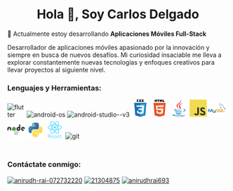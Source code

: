 <h1 align="center">Hola 👋, Soy Carlos Delgado</h1>

📱 Actualmente estoy desarrollando **Aplicaciones Móviles Full-Stack**

<p>
Desarrollador de aplicaciones móviles apasionado por la innovación y siempre en busca de nuevos desafíos. Mi curiosidad insaciable me lleva a explorar constantemente nuevas tecnologías y enfoques creativos para llevar proyectos al siguiente nivel.
</p>


<h3 align="left">Lenguajes y Herramientas:</h3>
<div>
    <img width="40" height="40" src="https://img.icons8.com/color/48/flutter.png" alt="flutter" style="display: inline-block;"/>
    <img width="40" height="40" src="https://img.icons8.com/color/48/android-os.png" alt="android-os"/>
    <img width="40" height="40" src="https://img.icons8.com/fluency/48/android-studio--v3.png" alt="android-studio--v3"/>
    <img src="https://raw.githubusercontent.com/devicons/devicon/master/icons/css3/css3-original-wordmark.svg" alt="css3" width="40" height="40" style="display: inline-block;"/>
    <img src="https://raw.githubusercontent.com/devicons/devicon/master/icons/html5/html5-original-wordmark.svg" alt="html5" width="40" height="40" style="display: inline-block;"/>
    <img src="https://raw.githubusercontent.com/devicons/devicon/master/icons/java/java-original.svg" alt="java" width="40" height="40" style="display: inline-block;"/>
    <img src="https://raw.githubusercontent.com/devicons/devicon/master/icons/javascript/javascript-original.svg" alt="javascript" width="40" height="40" style="display: inline-block;"/>
    <img src="https://raw.githubusercontent.com/devicons/devicon/master/icons/mysql/mysql-original-wordmark.svg" alt="mysql" width="40" height="40" style="display: inline-block;"/>
    <img src="https://raw.githubusercontent.com/devicons/devicon/master/icons/nodejs/nodejs-original-wordmark.svg" alt="nodejs" width="40" height="40" style="display: inline-block;"/>
    <img src="https://raw.githubusercontent.com/devicons/devicon/master/icons/python/python-original.svg" alt="python" width="40" height="40" style="display: inline-block;"/>
    <img src="https://raw.githubusercontent.com/devicons/devicon/master/icons/react/react-original-wordmark.svg" alt="react" width="40" height="40" style="display: inline-block;"/>
    <img src="https://www.vectorlogo.zone/logos/git-scm/git-scm-icon.svg" alt="git" width="40" height="40" style="display: inline-block;"/>
</div>






<h3 align="left">Contáctate conmigo:</h3>
<p align="left">
<a href="https://www.linkedin.com/in/carlos-delgado-57641a151/" target="blank">
<img align="center" src="https://raw.githubusercontent.com/rahuldkjain/github-profile-readme-generator/master/src/images/icons/Social/linked-in-alt.svg" alt="anirudh-rai-072732220" height="30" width="40" /></a>
<a href="https://stackoverflow.com/" target="blank">
<img align="center" src="https://raw.githubusercontent.com/rahuldkjain/github-profile-readme-generator/master/src/images/icons/Social/stack-overflow.svg" alt="21304875" height="30" width="40" /></a>
<a href="https://www.kaggle.com/carlosdelgado26" target="blank">
<img align="center" src="https://raw.githubusercontent.com/rahuldkjain/github-profile-readme-generator/master/src/images/icons/Social/kaggle.svg" alt="anirudhrai693" height="30" width="40" /></a>
</p>



